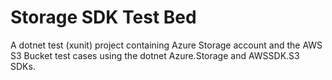 # Storage SDK Test Bed
A dotnet test (xunit) project containing Azure Storage account and the AWS S3 Bucket test cases using the dotnet Azure.Storage and AWSSDK.S3 SDKs.  
